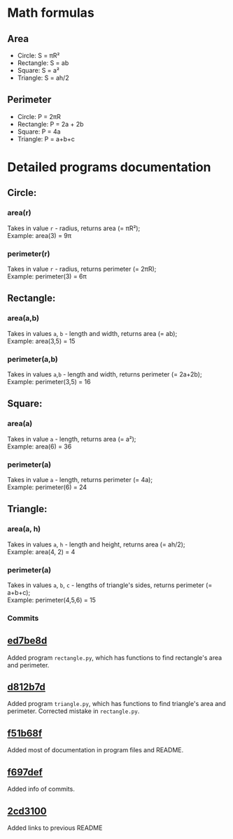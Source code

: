 # Math formulas
## Area
- Circle: S = πR²
- Rectangle: S = ab
- Square: S = a²
- Triangle: S = ah/2

## Perimeter
- Circle: P = 2πR
- Rectangle: P = 2a + 2b
- Square: P = 4a
- Triangle: P = a+b+c

# Detailed programs documentation
## Circle:
### area(r)
Takes in value `r` - radius, returns area (= πR²);\
Example: area(3) = 9π
### perimeter(r)
Takes in value `r` - radius, returns perimeter (= 2πR);\
Example: perimeter(3) = 6π

## Rectangle:
### area(a,b)
Takes in values `a`, `b` - length and width, returns area (= ab);\
Example: area(3,5) = 15
### perimeter(a,b)
Takes in values `a`,`b` - length and width, returns perimeter (= 2a+2b);\
Example: perimeter(3,5) = 16

## Square:
### area(a)
Takes in value `a` - length, returns area (= a²);\
Example: area(6) = 36
### perimeter(a)
Takes in value `a` - length, returns perimeter (= 4a);\
Example: perimeter(6) = 24

## Triangle:
### area(a, h)
Takes in values `a`, `h` - length and height, returns area (= ah/2);\
Example: area(4, 2) = 4
### perimeter(a)
Takes in values `a`, `b`, `c` - lengths of triangle's sides, returns perimeter (= a+b+c);\
Example: perimeter(4,5,6) = 15

### Commits
## [ed7be8d](https://github.com/cringenya/geometric_lib/commit/ed7be8d42e5104f9a38121ac591747301bf32fd1)
Added program `rectangle.py`, which has functions to find rectangle's area and perimeter.
## [d812b7d](https://github.com/cringenya/geometric_lib/commit/d812b7df3dbcb2a4e093fdfabbf85be4c3f9cb2e) 
Added program `triangle.py`, which has functions to find triangle's area and perimeter.
Corrected mistake in `rectangle.py`.
## [f51b68f](https://github.com/cringenya/geometric_lib/commit/f51b68ff8085cabc5aef9331b8d673323563d53c)
Added most of documentation in program files and README.
## [f697def](https://github.com/cringenya/geometric_lib/commit/f697def3423e8825397e8b1fba8d8d6c39f26549)
Added info of commits.
## [2cd3100](https://github.com/cringenya/geometric_lib/commit/2cd3100c7388fa922ab50d0b352c3fbb9e686727)
Added links to previous README